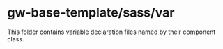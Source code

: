 # gw-base-template/sass/var

This folder contains variable declaration files named by their component class.
